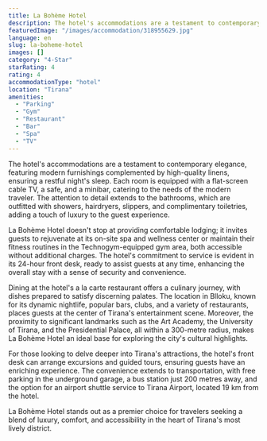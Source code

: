 ```yaml
---
title: La Bohème Hotel
description: The hotel's accommodations are a testament to contemporary elegance, featuring modern furnishings complemented by high-quality linens, ensuring a restful night'
featuredImage: "/images/accommodation/318955629.jpg"
language: en
slug: la-boheme-hotel
images: []
category: "4-Star"
starRating: 4
rating: 4
accommodationType: "hotel"
location: "Tirana"
amenities:
  - "Parking"
  - "Gym"
  - "Restaurant"
  - "Bar"
  - "Spa"
  - "TV"
---
```


The hotel's accommodations are a testament to contemporary elegance, featuring modern furnishings complemented by high-quality linens, ensuring a restful night's sleep. Each room is equipped with a flat-screen cable TV, a safe, and a minibar, catering to the needs of the modern traveler. The attention to detail extends to the bathrooms, which are outfitted with showers, hairdryers, slippers, and complimentary toiletries, adding a touch of luxury to the guest experience.

La Bohème Hotel doesn't stop at providing comfortable lodging; it invites guests to rejuvenate at its on-site spa and wellness center or maintain their fitness routines in the Technogym-equipped gym area, both accessible without additional charges. The hotel's commitment to service is evident in its 24-hour front desk, ready to assist guests at any time, enhancing the overall stay with a sense of security and convenience.

Dining at the hotel's a la carte restaurant offers a culinary journey, with dishes prepared to satisfy discerning palates. The location in Blloku, known for its dynamic nightlife, popular bars, clubs, and a variety of restaurants, places guests at the center of Tirana's entertainment scene. Moreover, the proximity to significant landmarks such as the Art Academy, the University of Tirana, and the Presidential Palace, all within a 300-metre radius, makes La Bohème Hotel an ideal base for exploring the city's cultural highlights.

For those looking to delve deeper into Tirana's attractions, the hotel's front desk can arrange excursions and guided tours, ensuring guests have an enriching experience. The convenience extends to transportation, with free parking in the underground garage, a bus station just 200 metres away, and the option for an airport shuttle service to Tirana Airport, located 19 km from the hotel.

La Bohème Hotel stands out as a premier choice for travelers seeking a blend of luxury, comfort, and accessibility in the heart of Tirana's most lively district.

